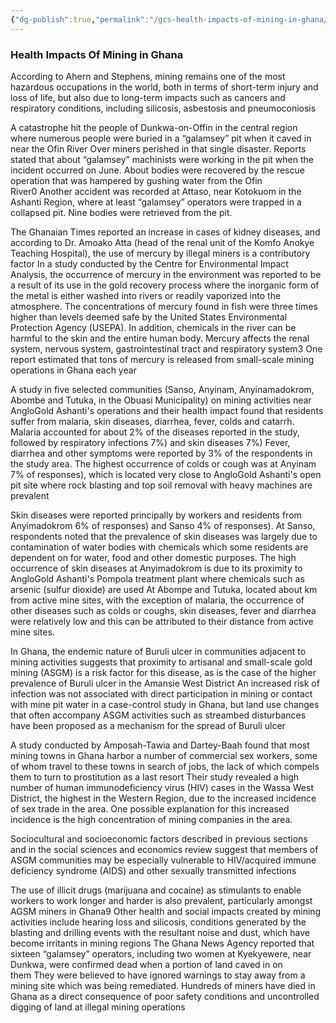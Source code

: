 ```yaml
---
{"dg-publish":true,"permalink":"/gcs-health-impacts-of-mining-in-ghana/"}
---
```



### Health Impacts Of Mining in Ghana
According to Ahern and Stephens, mining remains one of the most hazardous occupations in the world, both in terms of short-term injury and loss of life, but also due to long-term impacts such as cancers and respiratory conditions, including silicosis, asbestosis and pneumoconiosis

A catastrophe hit the people of Dunkwa-on-Offin in the central region where numerous people were buried in a “galamsey” pit when it caved in near the Ofin River Over miners perished in that single disaster. Reports stated that about “galamsey” machinists were working in the pit when the incident occurred on June. About bodies were recovered by the rescue operation that was hampered by gushing water from the Ofin River0 Another accident was recorded at Attaso, near Kotokuom in the Ashanti Region, where at least “galamsey” operators were trapped in a collapsed pit. Nine bodies were retrieved from the pit.

The Ghanaian Times reported an increase in cases of kidney diseases, and according to Dr. Amoako Atta (head of the renal unit of the Komfo Anokye Teaching Hospital), the use of mercury by illegal miners is a contributory factor In a study conducted by the Centre for Environmental Impact Analysis, the occurrence of mercury in the environment was reported to be a result of its use in the gold recovery process where the inorganic form of the metal is either washed into rivers or readily vaporized into the atmosphere. The concentrations of mercury found in fish were three times higher than levels deemed safe by the United States Environmental Protection Agency (USEPA). In addition, chemicals in the river can be harmful to the skin and the entire human body. Mercury affects the renal system, nervous system, gastrointestinal tract and respiratory system3 One report estimated that tons of mercury is released from small-scale mining operations in Ghana each year

A study in five selected communities (Sanso, Anyinam, Anyinamadokrom, Abombe and Tutuka, in the Obuasi Municipality) on mining activities near AngloGold Ashanti's operations and their health impact found that residents suffer from malaria, skin diseases, diarrhea, fever, colds and catarrh. Malaria accounted for about 2% of the diseases reported in the study, followed by respiratory infections 7%) and skin diseases 7%) Fever, diarrhea and other symptoms were reported by 3% of the respondents in the study area. The highest occurrence of colds or cough was at Anyinam 7% of responses), which is located very close to AngloGold Ashanti's open pit site where rock blasting and top soil removal with heavy machines are prevalent

Skin diseases were reported principally by workers and residents from Anyimadokrom 6% of responses) and Sanso 4% of responses). At Sanso, respondents noted that the prevalence of skin diseases was largely due to contamination of water bodies with chemicals which some residents are dependent on for water, food and other domestic purposes. The high occurrence of skin diseases at Anyimadokrom is due to its proximity to AngloGold Ashanti's Pompola treatment plant where chemicals such as arsenic (sulfur dioxide) are used At Abompe and Tutuka, located about km from active mine sites, with the exception of malaria, the occurrence of other diseases such as colds or coughs, skin diseases, fever and diarrhea were relatively low and this can be attributed to their distance from active mine sites.

In Ghana, the endemic nature of Buruli ulcer in communities adjacent to mining activities suggests that proximity to artisanal and small-scale gold mining (ASGM) is a risk factor for this disease, as is the case of the higher prevalence of Buruli ulcer in the Amansie West District An increased risk of infection was not associated with direct participation in mining or contact with mine pit water in a case-control study in Ghana, but land use changes that often accompany ASGM activities such as streambed disturbances have been proposed as a mechanism for the spread of Buruli ulcer

A study conducted by Amposah-Tawia and Dartey-Baah found that most mining towns in Ghana harbor a number of commercial sex workers, some of whom travel to these towns in search of jobs, the lack of which compels them to turn to prostitution as a last resort Their study revealed a high number of human immunodeficiency virus (HIV) cases in the Wassa West District, the highest in the Western Region, due to the increased incidence of sex trade in the area. One possible explanation for this increased incidence is the high concentration of mining companies in the area.

Sociocultural and socioeconomic factors described in previous sections and in the social sciences and economics review suggest that members of ASGM communities may be especially vulnerable to HIV/acquired immune deficiency syndrome (AIDS) and other sexually transmitted infections

The use of illicit drugs (marijuana and cocaine) as stimulants to enable workers to work longer and harder is also prevalent, particularly amongst AGSM miners in Ghana9 Other health and social impacts created by mining activities include hearing loss and silicosis, conditions generated by the blasting and drilling events with the resultant noise and dust, which have become irritants in mining regions The Ghana News Agency reported that sixteen “galamsey” operators, including two women at Kyekyewere, near Dunkwa, were confirmed dead when a portion of land caved in on them They were believed to have ignored warnings to stay away from a mining site which was being remediated. Hundreds of miners have died in Ghana as a direct consequence of poor safety conditions and uncontrolled digging of land at illegal mining operations
